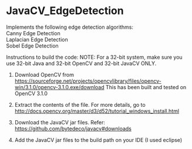 JavaCV_EdgeDetection
====================

Implements the following edge detection algorithms:<br>
  Canny Edge Detection<br>
  Laplacian Edge Detection<br>
  Sobel Edge Detection<br>

Instructions to build the code:
NOTE: For a 32-bit system, make sure you use 32-bit Java and 32-bit OpenCV and 32-bit JavaCV ONLY.

1. Download OpenCV from https://sourceforge.net/projects/opencvlibrary/files/opencv-win/3.1.0/opencv-3.1.0.exe/download
This has been built and tested on OpenCV 3.1.0

2. Extract the contents of the file. For more details, go to http://docs.opencv.org/master/d3/d52/tutorial_windows_install.html

3. Download the JavaCV jar files. Refer: https://github.com/bytedeco/javacv#downloads

4. Add the JavaCV jar files to the build path on your IDE (I used eclipse)
